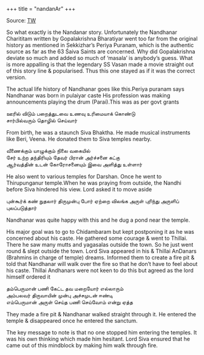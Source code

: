 +++
title = "nandanAr"
+++

Source: [TW](https://threadreaderapp.com/thread/1267279686209466369.html)

So what exactly is the Nandanar story. Unfortunately the Nandhanar Charititam written by Gopalakrishna Bharatiyar went too far from the original history as mentioned in Sekkizhar’s Periya Puranam, which is the authentic source as far as the 63 Śaiva Saints are concerned. Why did Gopalakrishna deviate so much and added so much of ‘masala’ is anybody’s guess. What is more appalling is that the legendary SS Vasan made a movie straight out of this story line & popularised. Thus this one stayed as if it was the correct version.

The actual life history of Nandhanar goes like this.Periya puranam says Nandhanar was born in pulaiyar caste His profession was making announcements playing the drum (Parai).This was as per govt grants

ஊரில் விடும் பறைத்துடவை உணவு உரிமையாக் கொண்டு  
சார்பில்வரும் தொழில் செய்வார்

From birth, he was a staunch Siva Bhaktha. He made musical instruments like Beri, Veena. He donated them to Siva temples nearby.

வீணைக்கும் யாழுக்கும் நிலை வகையில்  
சேர் உற்ற தந்திரியும் தேவர் பிரான் அர்ச்சனை கட்கு  
ஆர்வத்தின் உடன் கோரோசனையும் இவை அளித்து உள்ளார்

He also went to various temples for Darshan. Once he went to Thirupunganur temple.When he was praying from outside, the Nandhi before Siva hindered his view. Lord asked it to move aside

புன்கூர்க் கண் நுதலார் திருமுன்பு போர் ஏற்றை விலங்க அருள் புரிந்து அருளிப் புலப்படுத்தார்

Nandhanar was quite happy with this and he dug a pond near the temple.

His major goal was to go to Chidambaram but kept postponing it as he was concerned about his caste. He gathered some courage & went to Thillai. There he saw many mutts and yagasalas outside the town. So he just went round & slept outside the town. Lord Siva appeared in his & Thillai AnDanars (Brahmins in charge of temple) dreams. Informed them to create a fire pit & told that Nandhanar will walk over the fire so that he don’t have to feel about his caste. Thillai Andhanars were not keen to do this but agreed as the lord himself ordered it

தம்பெருமான் பணி கேட்ட தவ மறையோர் எல்லாரும்  
அம்பலவர் திருவாயின் முன்பு அச்சமுடன் ஈண்டி   
எம்பெருமான் அருள் செய்த பணி செய்வோம் என்று ஏத்த

They made a fire pit & Nandhanar walked straight through it. He entered the temple & disappeared once he entered the sanctum.

The key message to note is that no one stopped him entering the temples. It was his own thinking which made him hesitant. Lord Siva ensured that he came out of this mindblock by making him walk through fire. 